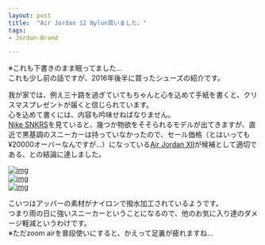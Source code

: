 ```yaml
---
layout: post
title:  "Air Jordan 12 Nylon買いました。"
tags:
- Jordan-Brand

---
```

※これも下書きのまま眠ってました...  
これも少し前の話ですが、2016年後半に買ったシューズの紹介です。

我が家では、例え三十路を過ぎていてもちゃんと心を込めて手紙を書くと、クリスマスプレゼントが届くと信じられています。  
心を込めて書くには、内容も吟味せねばなりません。  
[Nike SNKRS][SNKRS]を見ていると、幾つか物欲をそそられるモデルが出てきますが、直近で黒基調のスニーカーは持っていなかったので、セール価格（とはいっても¥20000オーバーなんですが...）になっている[Air Jordan XII][Nylon]が候補として適切である、との結論に達しました。

[![img](https://watarusuzuki.github.io/assets/images/myshoes/IMG_0394.JPG)][Nylon]  
[![img](https://watarusuzuki.github.io/assets/images/myshoes/IMG_0395.JPG)][Nylon]  
[![img](https://watarusuzuki.github.io/assets/images/myshoes/IMG_0396.JPG)][Nylon]  

こいつはアッパーの素材がナイロンで撥水加工されているようです。  
つまり雨の日に強いスニーカーということになるので、他のお気に入り達のダメージ軽減というわけです。  
※ただzoom airを普段使いにすると、かえって足裏が疲れますね...

<!--
<table cellpadding="0" cellspacing="0" border="0" style=" border:1px solid #ccc; width:300px;"><tr style="border-style:none;"><td style="vertical-align:top; border-style:none; padding:10px; width:108px;"><a href="https://rpx.a8.net/svt/ejp?a8mat=2HSPW2+9XTJCI+2HOM+BWGDT&rakuten=y&a8ejpredirect=http%3A%2F%2Fhb.afl.rakuten.co.jp%2Fhgc%2Fg00slv44.2bo11801.g00slv44.2bo12399%2Fa15082587770_2HSPW2_9XTJCI_2HOM_BWGDT%3Fpc%3Dhttp%253A%252F%252Fitem.rakuten.co.jp%252Ftakemore%252F237835%252F%26m%3Dhttp%253A%252F%252Fm.rakuten.co.jp%252Ftakemore%252Fi%252F10016568%252F" target="_blank" rel="nofollow"><img border="0" alt="" src="http://thumbnail.image.rakuten.co.jp/@0_mall/takemore/cabinet/img35/237835_1.jpg?_ex=128x128" /></a></td><td style="font-size:12px; vertical-align:middle; border-style:none; padding:10px;"><p style="padding:0; margin:0;"><a href="https://rpx.a8.net/svt/ejp?a8mat=2HSPW2+9XTJCI+2HOM+BWGDT&rakuten=y&a8ejpredirect=http%3A%2F%2Fhb.afl.rakuten.co.jp%2Fhgc%2Fg00slv44.2bo11801.g00slv44.2bo12399%2Fa15082587770_2HSPW2_9XTJCI_2HOM_BWGDT%3Fpc%3Dhttp%253A%252F%252Fitem.rakuten.co.jp%252Ftakemore%252F237835%252F%26m%3Dhttp%253A%252F%252Fm.rakuten.co.jp%252Ftakemore%252Fi%252F10016568%252F" target="_blank" rel="nofollow">ナイキ Jordan Xii Retro 130690004　バスケットボール 通年 メンズ 靴　[Nike Jordan Xii Retro 130690004 basketball all year men shoes]【楽天海外直送】</a></p><p style="color:#666; margin-top:5px line-height:1.5;">価格:<span style="font-size:14px; color:#C00; font-weight:bold;">41,558円</span><br/><span style="font-size:10px; font-weight:normal;">(2017/5/3 18:15時点)</span><br/><span style="font-weight:bold;">感想(0件)</span></p></td></tr></table>
<img border="0" width="1" height="1" src="https://www11.a8.net/0.gif?a8mat=2HSPW2+9XTJCI+2HOM+BWGDT" alt="">

<table cellpadding="0" cellspacing="0" border="0" style=" border:1px solid #ccc; width:300px;"><tr style="border-style:none;"><td style="vertical-align:top; border-style:none; padding:10px; width:108px;"><a href="https://rpx.a8.net/svt/ejp?a8mat=2HSPW2+9XTJCI+2HOM+BWGDT&rakuten=y&a8ejpredirect=http%3A%2F%2Fhb.afl.rakuten.co.jp%2Fhgc%2Fg00qux44.2bo1137d.g00qux44.2bo12635%2Fa15082587770_2HSPW2_9XTJCI_2HOM_BWGDT%3Fpc%3Dhttp%253A%252F%252Fitem.rakuten.co.jp%252Fult-collection%252Fsh16180%252F%26m%3Dhttp%253A%252F%252Fm.rakuten.co.jp%252Fult-collection%252Fi%252F10025980%252F" target="_blank" rel="nofollow"><img border="0" alt="" src="http://thumbnail.image.rakuten.co.jp/@0_mall/ult-collection/cabinet/11/image/1sh16180.jpg?_ex=128x128" /></a></td><td style="font-size:12px; vertical-align:middle; border-style:none; padding:10px;"><p style="padding:0; margin:0;"><a href="https://rpx.a8.net/svt/ejp?a8mat=2HSPW2+9XTJCI+2HOM+BWGDT&rakuten=y&a8ejpredirect=http%3A%2F%2Fhb.afl.rakuten.co.jp%2Fhgc%2Fg00qux44.2bo1137d.g00qux44.2bo12635%2Fa15082587770_2HSPW2_9XTJCI_2HOM_BWGDT%3Fpc%3Dhttp%253A%252F%252Fitem.rakuten.co.jp%252Fult-collection%252Fsh16180%252F%26m%3Dhttp%253A%252F%252Fm.rakuten.co.jp%252Fult-collection%252Fi%252F10025980%252F" target="_blank" rel="nofollow">バスケットシューズ バッシュ スニーカー ジョーダン ナイキ Jordan Air Jordan 12 Retro "Black Nylon" Blk/Wht/G.red ストリート</a></p><p style="color:#666; margin-top:5px line-height:1.5;">価格:<span style="font-size:14px; color:#C00; font-weight:bold;">32,350円</span><br/><span style="font-size:10px; font-weight:normal;">(2017/5/3 18:16時点)</span><br/><span style="font-weight:bold;">感想(0件)</span></p></td></tr></table>
<img border="0" width="1" height="1" src="https://www17.a8.net/0.gif?a8mat=2HSPW2+9XTJCI+2HOM+BWGDT" alt="">
-->

[Nylon]: https://www.nike.com/jp/launch/t/air-jordan-12-retro-black-nylon
[SNKRS]: https://www.nike.com/jp/launch/

